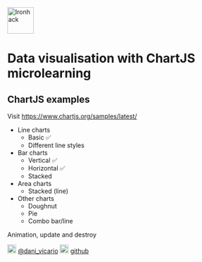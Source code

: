 <img src="https://raw.githubusercontent.com/webmad1019-1/w1d3-advanced-selectors-positioning-full-layout/master/img/ironhack.svg?sanitize=true" alt="Ironhack" width="60"/>

# Data visualisation with ChartJS microlearning

## ChartJS examples

Visit https://www.chartjs.org/samples/latest/

- Line charts
  - Basic ✅
  - Different line styles
- Bar charts
  - Vertical ✅
  - Horizontal ✅
  - Stacked
- Area charts
  - Stacked (line)
- Other charts
  - Doughnut
  - Pie
  - Combo bar/line

Animation, update and destroy

<img src="https://raw.githubusercontent.com/prussian-blue/chartjs-workshop/master/img/Twitter_Logo_Blue.png" alt="twitter" width="20"/> [@dani_vicario](https://twitter.com/dani_vicario) <img src="https://raw.githubusercontent.com/prussian-blue/chartjs-workshop/master/img/GitHub-Mark-32px.png" alt="github" width="20"/> [github](https://github.com/prussian-blue)

